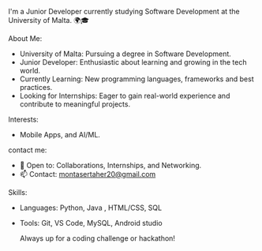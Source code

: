 
I'm a Junior Developer currently studying Software Development at the University of Malta. 🌍🎓

About Me:
-  University of Malta: Pursuing a degree in Software Development.
-  Junior Developer: Enthusiastic about learning and growing in the tech world.
-  Currently Learning: New programming languages, frameworks and best practices.
-  Looking for Internships: Eager to gain real-world experience and contribute to meaningful projects.

Interests:
- Mobile Apps, and AI/ML.

contact me:
- 💬 Open to: Collaborations, Internships, and Networking.
- 📫 Contact: montasertaher20@gmail.com

Skills:
- Languages: Python, Java  , HTML/CSS,  SQL
- Tools: Git, VS Code, MySQL, Android  studio



   Always up for a coding challenge or hackathon!
